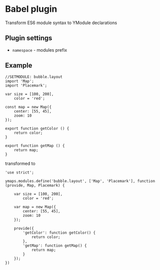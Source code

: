 # Babel plugin

Transform ES6 module syntax to YModule declarations

## Plugin settings

* `namespace` - modules prefix

## Example

```
//SETMODULE: bubble.layout
import 'Map';
import 'Placemark';

var size = [100, 200],
	color = 'red';

const map = new Map({
	center: [55, 45],
	zoom: 10
});

export function getColor () {
	return color;
}

export function getMap () {
	return map;
}
```

transformed to

```
'use strict';

ymaps.modules.define('bubble.layout', ['Map', 'Placemark'], function (provide, Map, Placemark) {

	var size = [100, 200],
	    color = 'red';

	var map = new Map({
		center: [55, 45],
		zoom: 10
	});

	provide({
		'getColor': function getColor() {
			return color;
		},
		'getMap': function getMap() {
			return map;
		}
	});
})
```
